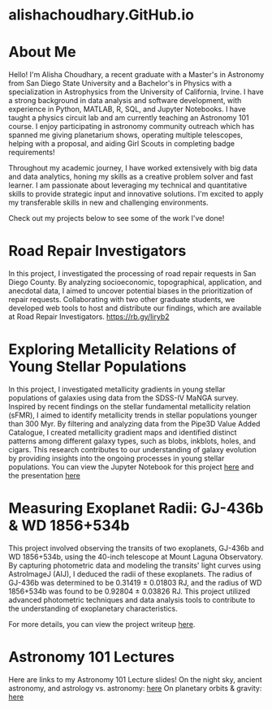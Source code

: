 # alishachoudhary.GitHub.io

# About Me

Hello! I'm Alisha Choudhary, a recent graduate with a Master's in Astronomy from San Diego State University and a Bachelor's in Physics with a specialization in Astrophysics from the University of California, Irvine. I have a strong background in data analysis and software development, with experience in Python, MATLAB, R, SQL, and Jupyter Notebooks. I have taught a physics circuit lab and am currently teaching an Astronomy 101 course. I enjoy participating in astronomy community outreach which has spanned me giving planetarium shows, operating multiple telescopes, helping with a proposal, and aiding Girl Scouts in completing badge requirements!

Throughout my academic journey, I have worked extensively with big data and data analytics, honing my skills as a creative problem solver and fast learner. I am passionate about leveraging my technical and quantitative skills to provide strategic input and innovative solutions. I'm excited to apply my transferable skills in new and challenging environments.

Check out my projects below to see some of the work I've done!

# Road Repair Investigators
In this project, I investigated the processing of road repair requests in San Diego County. By analyzing socioeconomic, topographical, application, and anecdotal data, I aimed to uncover potential biases in the prioritization of repair requests. Collaborating with two other graduate students, we developed web tools to host and distribute our findings, which are available at Road Repair Investigators.
https://rb.gy/liryb2

# Exploring Metallicity Relations of Young Stellar Populations
In this project, I investigated metallicity gradients in young stellar populations of galaxies using data from the SDSS-IV MaNGA survey. Inspired by recent findings on the stellar fundamental metallicity relation (sFMR), I aimed to identify metallicity trends in stellar populations younger than 300 Myr. By filtering and analyzing data from the Pipe3D Value Added Catalogue, I created metallicity gradient maps and identified distinct patterns among different galaxy types, such as blobs, inkblots, holes, and cigars. This research contributes to our understanding of galaxy evolution by providing insights into the ongoing processes in young stellar populations.
You can view the Jupyter Notebook for this project [here](https://github.com/alishac928/alishachoudhary.GitHub.io/blob/main/galaxiesprojectmetallicity.ipynb) and the presentation [here](https://github.com/alishac928/alishachoudhary.GitHub.io/blob/main/galaxiesprojectmetallicity.ipynb)

# Measuring Exoplanet Radii: GJ-436b & WD 1856+534b
This project involved observing the transits of two exoplanets, GJ-436b and WD 1856+534b, using the 40-inch telescope at Mount Laguna Observatory. By capturing photometric data and modeling the transits' light curves using AstroImageJ (AIJ), I deduced the radii of these exoplanets. The radius of GJ-436b was determined to be 0.31419 ± 0.01803 RJ, and the radius of WD 1856+534b was found to be 0.92804 ± 0.03826 RJ. This project utilized advanced photometric techniques and data analysis tools to contribute to the understanding of exoplanetary characteristics.

For more details, you can view the project writeup [here](https://github.com/alishac928/alishachoudhary.GitHub.io/blob/main/510_Paper.pdf).

# Astronomy 101 Lectures
Here are links to my Astronomy 101 Lecture slides!
On the night sky, ancient astronomy, and astrology vs. astronomy: [here](https://www.canva.com/design/DAGGfwehrW4/v7-UHYk5noiC0w9xPSxHIw/view?utm_content=DAGGfwehrW4&utm_campaign=designshare&utm_medium=link&utm_source=editor)
On planetary orbits & gravity: [here](https://www.canva.com/design/DAGGuoF5M4c/3ro1Qb_EFWDL59aAaO0MKQ/view?utm_content=DAGGuoF5M4c&utm_campaign=designshare&utm_medium=link&utm_source=editor)
